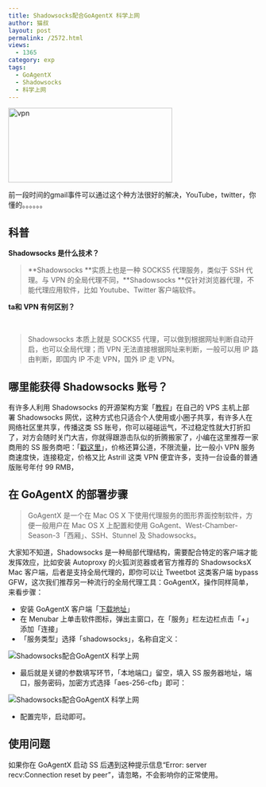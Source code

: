```yaml
---
title: Shadowsocks配合GoAgentX 科学上网
author: 猫叔
layout: post
permalink: /2572.html
views:
  - 1365
category: exp
tags:
  - GoAgentX
  - Shadowsocks
  - 科学上网
---
```

[<img class=" size-full wp-image-2573 aligncenter" src="http://cache.maoshu.cc//wp-content/uploads/2015/01/vpn.png" alt="vpn" width="330" height="150" />][1]

前一段时间的gmail事件可以通过这个种方法很好的解决，YouTube，twitter，你懂的。。。。。。

## 科普

**Shadowsocks 是什么技术？**

> **Shadowsocks **实质上也是一种 SOCKS5 代理服务，类似于 SSH 代理。与 VPN 的全局代理不同，**Shadowsocks **仅针对浏览器代理，不能代理应用软件，比如 Youtube、Twitter 客户端软件。

**ta和 VPN 有何区别？**

<div class="insert-post-ads">
   
</div>

> Shadowsocks 本质上就是 SOCKS5 代理，可以做到根据网址判断自动开启，也可以全局代理；而 VPN 无法直接根据网址来判断，一般可以用 IP 路由判断，即国内 IP 不走 VPN，国外 IP 走 VPN。

## 哪里能获得 Shadowsocks 账号？

有许多人利用 Shadowsocks 的开源架构方案「<a title="" href="https://github.com/shadowsocks/shadowsocks" target="_blank" data-original-title="">教程</a>」在自己的 VPS 主机上部署 Shadowsocks 网优，这种方式也只适合个人使用或小圈子共享，有许多人在网络社区里共享，传播这类 SS 账号，你可以碰碰运气，不过稳定性就大打折扣了，对方会随时关门大吉，你就得跟游击队似的折腾搬家了，小编在这里推荐一家商用的 SS 服务商吧：「<a href="https://feizei.cc/" target="_blank">戳这里</a>」，价格还算公道，不限流量，比一般小 VPN 服务商速度快，连接稳定，价格又比 Astrill 这类 VPN 便宜许多，支持一台设备的普通版账号年付 99 RMB， 
## 在 GoAgentX 的部署步骤

> GoAgentX 是一个在 Mac OS X 下使用代理服务的图形界面控制软件，方便一般用户在 Mac OS X 上配置和使用 GoAgent、West-Chamber-Season-3「西厢」、SSH、Stunnel 及 Shadowsocks。

大家知不知道，Shadowsocks 是一种局部代理结构，需要配合特定的客户端才能发挥效应，比如安装 Autoproxy 的火狐浏览器或者官方推荐的 ShadowsocksX Mac 客户端，后者是支持全局代理的，即你可以让 Tweetbot 这类客户端 bypass GFW，这次我们推荐另一种流行的全局代理工具：GoAgentX，操作同样简单，来看步骤：

  * 安装 GoAgentX 客户端「<a title="" href="https://github.com/ohdarling/GoAgentX/archive/master.zip" target="_blank" data-original-title="">下载地址</a>」
  * 在 Menubar 上单击软件图标，弹出主窗口，在「服务」栏左边栏点击「+」添加「连接」
  * 「服务类型」选择「shadowsocks」，名称自定义：

<img class=" aligncenter" src="http://cache.maoshu.cc//wp-content/uploads/sinapicv2-backup/2572-ww1-large-005V4vEUjw1eo3ecsze59j30go0d9gne.jpg" alt="Shadowsocks配合GoAgentX 科学上网" />

  * 最后就是关键的参数填写环节，「本地端口」留空，填入 SS 服务器地址，端口，服务密码，加密方式选择「aes-256-cfb」即可：

<img class=" aligncenter" src="http://cache.maoshu.cc//wp-content/uploads/sinapicv2-backup/2572-ww1-large-005V4vEUjw1eo3e8etwzhj30go0d9tat.jpg" alt="Shadowsocks配合GoAgentX 科学上网" />

  * 配置完毕，启动即可。

## 使用问题

如果你在 GoAgentX 启动 SS 后遇到这种提示信息“Error: server recv:Connection reset by peer”，请忽略，不会影响你的正常使用。


 [1]: http://cache.maoshu.cc//wp-content/uploads/2015/01/vpn.png



